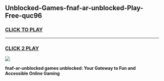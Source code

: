 
## Unblocked-Games-fnaf-ar-unblocked-Play-Free-quc96
<h3>
<a href="https://premium76.site?title=fnaf-ar-unblocked&ref=20M">CLICK TO PLAY</a></h3>
<hr>

<h3>
<a href="https://premium76.site?title=fnaf-ar-unblocked&ref=20M">CLICK 2 PLAY</a>
  
</h3>

<a href="https://premium76.site?title=fnaf-ar-unblocked&ref=19M"><img src="https://clearcache.store/games.png"></a>


**fnaf-ar-unblocked games unblocked: Your Gateway to Fun and Accessible Online Gaming**

